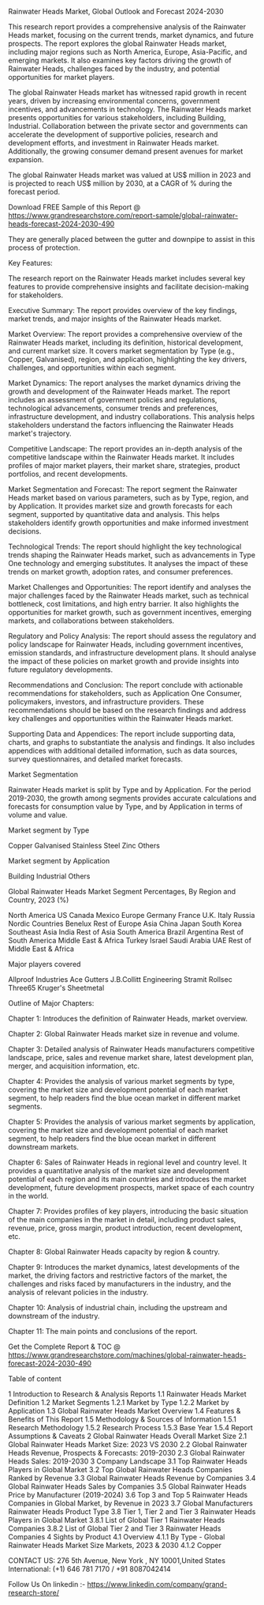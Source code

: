 Rainwater Heads Market, Global Outlook and Forecast 2024-2030

This research report provides a comprehensive analysis of the Rainwater Heads market, focusing on the current trends, market dynamics, and future prospects. The report explores the global Rainwater Heads market, including major regions such as North America, Europe, Asia-Pacific, and emerging markets. It also examines key factors driving the growth of Rainwater Heads, challenges faced by the industry, and potential opportunities for market players.

The global Rainwater Heads market has witnessed rapid growth in recent years, driven by increasing environmental concerns, government incentives, and advancements in technology. The Rainwater Heads market presents opportunities for various stakeholders, including Building, Industrial. Collaboration between the private sector and governments can accelerate the development of supportive policies, research and development efforts, and investment in Rainwater Heads market. Additionally, the growing consumer demand present avenues for market expansion.

The global Rainwater Heads market was valued at US$ million in 2023 and is projected to reach US$ million by 2030, at a CAGR of % during the forecast period.

Download FREE Sample of this Report @ https://www.grandresearchstore.com/report-sample/global-rainwater-heads-forecast-2024-2030-490


They are generally placed between the gutter and downpipe to assist in this process of protection.

Key Features:

The research report on the Rainwater Heads market includes several key features to provide comprehensive insights and facilitate decision-making for stakeholders.

Executive Summary: The report provides overview of the key findings, market trends, and major insights of the Rainwater Heads market.

Market Overview: The report provides a comprehensive overview of the Rainwater Heads market, including its definition, historical development, and current market size. It covers market segmentation by Type (e.g., Copper, Galvanised), region, and application, highlighting the key drivers, challenges, and opportunities within each segment.

Market Dynamics: The report analyses the market dynamics driving the growth and development of the Rainwater Heads market. The report includes an assessment of government policies and regulations, technological advancements, consumer trends and preferences, infrastructure development, and industry collaborations. This analysis helps stakeholders understand the factors influencing the Rainwater Heads market's trajectory.

Competitive Landscape: The report provides an in-depth analysis of the competitive landscape within the Rainwater Heads market. It includes profiles of major market players, their market share, strategies, product portfolios, and recent developments.

Market Segmentation and Forecast: The report segment the Rainwater Heads market based on various parameters, such as by Type, region, and by Application. It provides market size and growth forecasts for each segment, supported by quantitative data and analysis. This helps stakeholders identify growth opportunities and make informed investment decisions.

Technological Trends: The report should highlight the key technological trends shaping the Rainwater Heads market, such as advancements in Type One technology and emerging substitutes. It analyses the impact of these trends on market growth, adoption rates, and consumer preferences.

Market Challenges and Opportunities: The report identify and analyses the major challenges faced by the Rainwater Heads market, such as technical bottleneck, cost limitations, and high entry barrier. It also highlights the opportunities for market growth, such as government incentives, emerging markets, and collaborations between stakeholders.

Regulatory and Policy Analysis: The report should assess the regulatory and policy landscape for Rainwater Heads, including government incentives, emission standards, and infrastructure development plans. It should analyse the impact of these policies on market growth and provide insights into future regulatory developments.

Recommendations and Conclusion: The report conclude with actionable recommendations for stakeholders, such as Application One Consumer, policymakers, investors, and infrastructure providers. These recommendations should be based on the research findings and address key challenges and opportunities within the Rainwater Heads market.

Supporting Data and Appendices: The report include supporting data, charts, and graphs to substantiate the analysis and findings. It also includes appendices with additional detailed information, such as data sources, survey questionnaires, and detailed market forecasts.

Market Segmentation

Rainwater Heads market is split by Type and by Application. For the period 2019-2030, the growth among segments provides accurate calculations and forecasts for consumption value by Type, and by Application in terms of volume and value.



Market segment by Type



Copper
Galvanised
Stainless Steel
Zinc
Others


Market segment by Application



Building
Industrial
Others


Global Rainwater Heads Market Segment Percentages, By Region and Country, 2023 (%)



North America
US
Canada
Mexico
Europe
Germany
France
U.K.
Italy
Russia
Nordic Countries
Benelux
Rest of Europe
Asia
China
Japan
South Korea
Southeast Asia
India
Rest of Asia
South America
Brazil
Argentina
Rest of South America
Middle East & Africa
Turkey
Israel
Saudi Arabia
UAE
Rest of Middle East & Africa


Major players covered



Allproof Industries
Ace Gutters
J.B.Collitt Engineering
Stramit
Rollsec
Three65
Kruger's Sheetmetal


Outline of Major Chapters:

Chapter 1: Introduces the definition of Rainwater Heads, market overview.

Chapter 2: Global Rainwater Heads market size in revenue and volume.

Chapter 3: Detailed analysis of Rainwater Heads manufacturers competitive landscape, price, sales and revenue market share, latest development plan, merger, and acquisition information, etc.

Chapter 4: Provides the analysis of various market segments by type, covering the market size and development potential of each market segment, to help readers find the blue ocean market in different market segments.

Chapter 5: Provides the analysis of various market segments by application, covering the market size and development potential of each market segment, to help readers find the blue ocean market in different downstream markets.

Chapter 6: Sales of Rainwater Heads in regional level and country level. It provides a quantitative analysis of the market size and development potential of each region and its main countries and introduces the market development, future development prospects, market space of each country in the world.

Chapter 7: Provides profiles of key players, introducing the basic situation of the main companies in the market in detail, including product sales, revenue, price, gross margin, product introduction, recent development, etc.

Chapter 8: Global Rainwater Heads capacity by region & country.

Chapter 9: Introduces the market dynamics, latest developments of the market, the driving factors and restrictive factors of the market, the challenges and risks faced by manufacturers in the industry, and the analysis of relevant policies in the industry.

Chapter 10: Analysis of industrial chain, including the upstream and downstream of the industry.

Chapter 11: The main points and conclusions of the report.

Get the Complete Report & TOC @ https://www.grandresearchstore.com/machines/global-rainwater-heads-forecast-2024-2030-490

Table of content

1 Introduction to Research & Analysis Reports
1.1 Rainwater Heads Market Definition
1.2 Market Segments
1.2.1 Market by Type
1.2.2 Market by Application
1.3 Global Rainwater Heads Market Overview
1.4 Features & Benefits of This Report
1.5 Methodology & Sources of Information
1.5.1 Research Methodology
1.5.2 Research Process
1.5.3 Base Year
1.5.4 Report Assumptions & Caveats
2 Global Rainwater Heads Overall Market Size
2.1 Global Rainwater Heads Market Size: 2023 VS 2030
2.2 Global Rainwater Heads Revenue, Prospects & Forecasts: 2019-2030
2.3 Global Rainwater Heads Sales: 2019-2030
3 Company Landscape
3.1 Top Rainwater Heads Players in Global Market
3.2 Top Global Rainwater Heads Companies Ranked by Revenue
3.3 Global Rainwater Heads Revenue by Companies
3.4 Global Rainwater Heads Sales by Companies
3.5 Global Rainwater Heads Price by Manufacturer (2019-2024)
3.6 Top 3 and Top 5 Rainwater Heads Companies in Global Market, by Revenue in 2023
3.7 Global Manufacturers Rainwater Heads Product Type
3.8 Tier 1, Tier 2 and Tier 3 Rainwater Heads Players in Global Market
3.8.1 List of Global Tier 1 Rainwater Heads Companies
3.8.2 List of Global Tier 2 and Tier 3 Rainwater Heads Companies
4 Sights by Product
4.1 Overview
4.1.1 By Type - Global Rainwater Heads Market Size Markets, 2023 & 2030
4.1.2 Copper

CONTACT US:
276 5th Avenue, New York , NY 10001,United States
International: (+1) 646 781 7170 / +91 8087042414

Follow Us On linkedin :- https://www.linkedin.com/company/grand-research-store/

 

